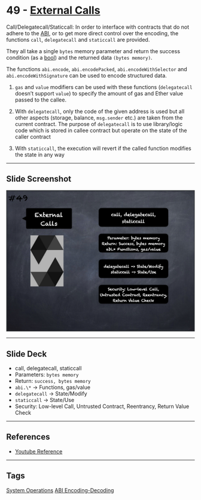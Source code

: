 # 49 - [External Calls](External%20Calls.md)

Call/Delegatecall/Staticcall: In order to interface with contracts that do not adhere to the [ABI](../1.%20Ethereum101/ABI.md), or to get more direct control over the encoding, the functions `call`, `delegatecall` and `staticcall` are provided. 

They all take a single `bytes` memory parameter and return the success condition (as a [bool](Boolean.md)) and the returned data `(bytes memory)`. 

The functions `abi.encode`, `abi.encodePacked`, `abi.encodeWithSelector` and `abi.encodeWithSignature` can be used to encode structured data.

1. `gas` and `value` modifiers can be used with these functions (`delegatecall` doesn’t support `value`) to specify the amount of gas and Ether value passed to the callee.
    
2. With `delegatecall`, only the code of the given address is used but all other aspects (storage, balance, `msg.sender` etc.) are taken from the current contract. The purpose of `delegatecall` is to use library/logic code which is stored in callee contract but operate on the state of the caller contract
    
3. With `staticcall`, the execution will revert if the called function modifies the state in any way

___
## Slide Screenshot
![049.png](../../images/2.%20Solidity%20101/049.png)
___
## Slide Deck
- call, delegatecall, staticcall
- Parameters: `bytes memory`
- Return: `success, bytes memory`
- `abi.\*` -> Functions, gas/value
- `delegatecall` -> State/Modify
- `staticcall` -> State/Use
- Security: Low-level Call, Untrusted Contract, Reentrancy, Return Value Check
___
## References
- [Youtube Reference](https://youtu.be/6VIJpze1jbU?t=1173)
___
## Tags
[System Operations](../1.%20Ethereum101/System%20Operations.md)
[ABI Encoding-Decoding](ABI%20Encoding-Decoding.md)

